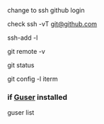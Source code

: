 change to ssh github login

check 
ssh -vT [git@github.com](mailto:git@github.com)

ssh-add -l

git remote -v

git status

git config -l
iterm
### if [Guser](https://github.com/krnsk0/guser) installed
guser list

